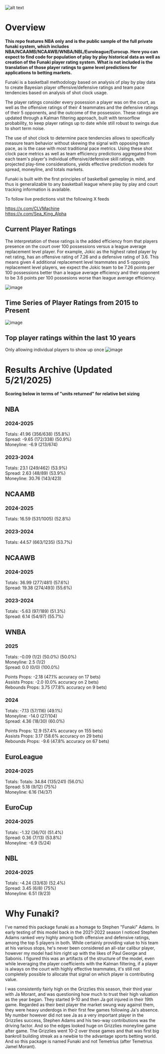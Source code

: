 ![alt text](https://www.basketball-reference.com/req/202106291/images/headshots/adamsst01.jpg)

# Overview

**This repo features NBA only and is the public sample of the full private funaki system, which includes NBA/NCAAMB/NCAAWB/WNBA/NBL/Euroleague/Eurocup.  Here you can expect to find code for population of play by play historical data as well as creation of the Funaki player rating system.  What is not included is the translation of those player ratings to game level predictions for applications to betting markets.**

Funaki is a basketball methodology based on analysis of play by play data to create Bayesian player offensive/defensive ratings and team pace tendencies based on analysis of shot clock usage.  

The player ratings consider every posession a player was on the court, as well as the offensive ratings of their 4 teammates and the defensive ratings of their 5 opponents, and the outcome of the possession.  These ratings are updated through a Kalman filtering approach, built with tensorflow probability, to keep player ratings up to date while still robust to swings due to short term noise.  

The use of shot clock to determine pace tendencies allows to specifically measure team behavior without skewing the signal with opposing team pace, as is the case with most traditional pace metrics.  Using these shot clock pace metrics as well as team efficiency predictions aggregated from each team's player's individual offensive/defensive skill ratings, with projected play-time considerations, yields effective prediction models for spread, moneyline, and totals markets.  

Funaki is built with the first principles of basketball gameplay in mind, and thus is generalizable to any basketball league where play by play and court tracking information is available.  

To follow live predictions visit the following X feeds

https://x.com/CLVMachine  
https://x.com/Sea_King_Alpha

## Current Player Ratings

The interpretation of these ratings is the added efficiency from that players presence on the court over 100 possessions versus a league average replacement level player.  For example, Jokic as the highest rated player by net rating, has an offensive rating of 7.26 and a defensive rating of 3.6.  This means given 4 additional replacement level teammates and 5 opposing replacement level players, we expect the Jokic team to be 7.26 points per 100 possessions better than a league average efficiency and their opponent to be 3.6 points per 100 possesions worse than league average efficiency.  

![image](https://github.com/user-attachments/assets/ca9cf950-0611-4400-b254-e99f4e19d955)

## Time Series of Player Ratings from 2015 to Present
![image](https://github.com/user-attachments/assets/b703bfc0-2c82-4992-a553-422f36821d7e)

## Top player ratings within the last 10 years
Only allowing individual players to show up once 
![image](https://github.com/user-attachments/assets/2a506b28-2bbf-4d1f-b1f2-03afff36b24a)

# Results Archive (Updated 5/21/2025)

**Scoring below in terms of "units returned" for relative bet sizing**

## NBA

### 2024-2025

Totals: 41.96 (356/638) (55.8%)  
Spread: -9.65 (172/338) (50.9%)  
Moneyline: -6.9 (213/674)

### 2023-2024
  
Totals: 23.1 (249/462) (53.9%)  
Spread: 2.63 (48/89) (53.9%)  
Moneyline: 30.76 (143/423)

## NCAAMB

### 2024-2025
  
Totals: 16.59 (531/1005) (52.8%)

### 2023-2024
  
Totals: 44.57 (663/1235) (53.7%)  

## NCAAWB 

### 2024-2025

Totals: 36.99 (277/481) (57.6%)  
Spread: 19.38 (274/493) (55.6%)

### 2023-2024
  
Totals: -5.63 (97/189) (51.3%)  
Spread: 6.14 (54/97) (55.7%)  

## WNBA

### 2025

Totals: -0.09 (1/2) (50.0%) (50.0%)  
Moneyline: 2.5 (1/2)  
Spread: 0.0 (0/0) (100.0%)  

Points Props: -2.18 (47.1% accuracy on 17 bets)  
Assists Props: -2.0 (0.0% accuracy on 2 bets)  
Rebounds Props: 3.75 (77.8% accuracy on 9 bets) 

### 2024

Totals: -7.13 (57/116) (49.1%)  
Moneyline: -14.0 (27/104)  
Spread: 4.36 (18/30) (60.0%)  

Points Props: 12.9 (57.4% accuracy on 155 bets)  
Assists Props: 3.17 (58.6% accuracy on 29 bets)  
Rebounds Props: -9.6 (47.8% accuracy on 67 bets) 

## EuroLeague

### 2024-2025 

Totals: Totals: 34.84 (135/241) (56.0%)   
Spread: 5.18 (9/12) (75%)   
Moneyline: 6.16 (14/37)

## EuroCup

### 2024-2025 

Totals: -1.32 (36/70) (51.4%)  
Spread: 0.36 (7/13) (53.8%)    
Moneyline: -6.9 (5/24)

## NBL

### 2024-2025 

Totals: -4.24 (33/63) (52.4%)   
Spread: 3.45 (6/8) (75%)   
Moneyline: 6.51 (9/23)

# Why Funaki?  

I've named this package funaki as a homage to Stephen "Funaki" Adams.  In early testing of this model back in the 2021-2022 season I noticed Stephen Adams ranked very highly among both offensive and defensive ratings, among the top 5 players in both.  While certainly providing value to his team at his various stops, he's never been considered an all-star calibur player, however my model had him right up with the likes of Paul George and Sabonis.  I figured this was an artifacts of the structure of the model, even while leveraging the player coefficients with the Kalman filtering, if a player is always on the court with highly effective teammates, it's still not completely possible to allocate that signal on which player is contributing value.  

I was consistently fairly high on the Grizzlies this season, their third year with Ja Morant, and was questioning how much to trust their high valuation as the year began.  They started 9-10 and then Ja got injured in their 19th game.  Regarded as their best player the market swung way against them, they were heavy underdogs in their first few games following Ja's absence.  My number however did not see Ja as a very important player in the Grizzlies success, Stephen Adams and his two-way contributions was the driving factor.  And so the edges looked huge on Grizzlies moneyline game after game.  The Grizzlies went 10-2 over those games and that was first big bankroll building streak as a newbie to the advantage sports betting world.  And so this package is named Funaki and not Temetrius (after Temetrius Jamel Morant).

